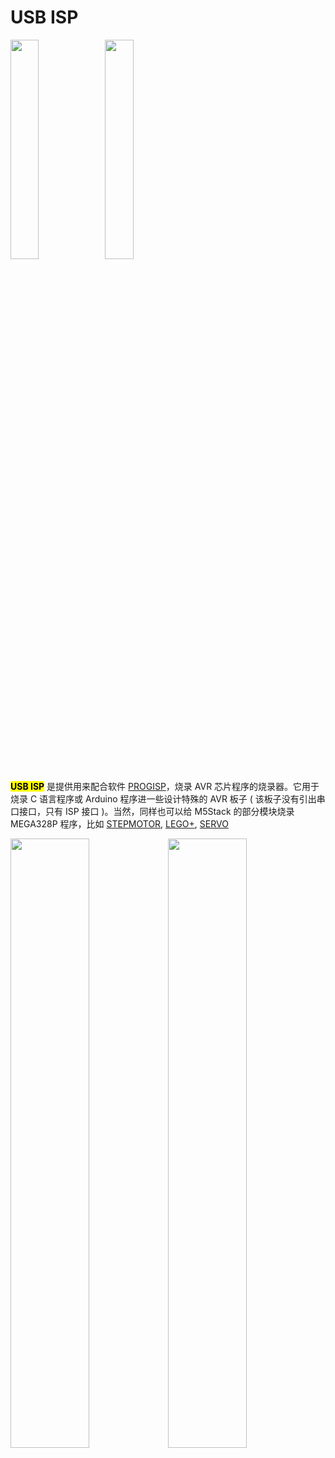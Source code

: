 # USB ISP

<img src="assets/img/product_pics/tool/tool_usb_isp_01.png" width="30%" height="30%"><img src="assets/img/product_pics/tool/tool_usb_isp_04.png" width="30%" height="30%">

**<mark>USB ISP</mark>** 是提供用来配合软件 [PROGISP]()，烧录 AVR 芯片程序的烧录器。它用于烧录 C 语言程序或 Arduino 程序进一些设计特殊的 AVR 板子 ( 该板子没有引出串口接口，只有 ISP 接口 )。当然，同样也可以给 M5Stack 的部分模块烧录 MEGA328P 程序，比如 [STEPMOTOR](zh_CN/module/stepmotor), [LEGO+](zh_CN/module/lego_plus), [SERVO](zh_CN/module/servo)

<img src="assets/img/product_pics/tool/tool_usb_isp_05.png" width="50%" height="50%"><img src="assets/img/product_pics/tool/tool_usb_isp_06.png" width="50%" height="50%">
